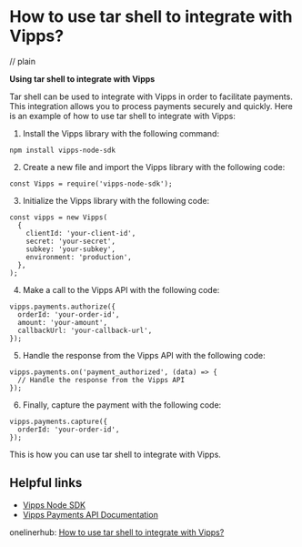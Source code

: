 # How to use tar shell to integrate with Vipps?
// plain

**Using tar shell to integrate with Vipps**

Tar shell can be used to integrate with Vipps in order to facilitate payments. This integration allows you to process payments securely and quickly. Here is an example of how to use tar shell to integrate with Vipps:

1. Install the Vipps library with the following command:

```
npm install vipps-node-sdk
```

2. Create a new file and import the Vipps library with the following code:

```
const Vipps = require('vipps-node-sdk');
```

3. Initialize the Vipps library with the following code:

```
const vipps = new Vipps(
  {
    clientId: 'your-client-id',
    secret: 'your-secret',
    subkey: 'your-subkey',
    environment: 'production',
  },
);
```

4. Make a call to the Vipps API with the following code:

```
vipps.payments.authorize({
  orderId: 'your-order-id',
  amount: 'your-amount',
  callbackUrl: 'your-callback-url',
});
```

5. Handle the response from the Vipps API with the following code:

```
vipps.payments.on('payment_authorized', (data) => {
  // Handle the response from the Vipps API
});
```

6. Finally, capture the payment with the following code:

```
vipps.payments.capture({
  orderId: 'your-order-id',
});
```

This is how you can use tar shell to integrate with Vipps.

## Helpful links
- [Vipps Node SDK](https://github.com/vippsas/vipps-node-sdk)
- [Vipps Payments API Documentation](https://vippsas.github.io/vipps-developers-docs/)

onelinerhub: [How to use tar shell to integrate with Vipps?](https://onelinerhub.com/cli-tar/how-to-use-tar-shell-to-integrate-with-vipps)